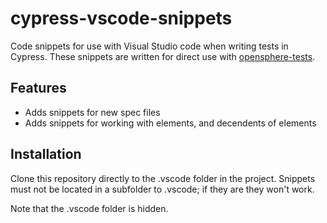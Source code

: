 # cypress-vscode-snippets
Code snippets for use with Visual Studio code when writing tests in Cypress.  These snippets are written for direct use with [opensphere-tests](https://github.com/justin-bits/opensphere-tests).

## Features
* Adds snippets for new spec files
* Adds snippets for working with elements, and decendents of elements

## Installation
Clone this repository directly to the .vscode folder in the project.  Snippets must not be located in a subfolder to .vscode; if they are they won't work.

Note that the .vscode folder is hidden.